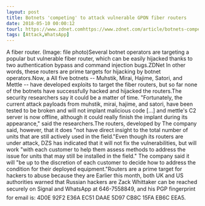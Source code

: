 ```yaml
---
layout: post
title: Botnets 'competing' to attack vulnerable GPON fiber routers
date: 2018-05-10 00:00:12
tourl: https://www.zdnet.comhttps://www.zdnet.com/article/botnets-competing-to-attack-vulnerable-gpon-fiber-routers/
tags: [Attack,WhatsApp]
---
```

A fiber router. (Image: file photo)Several botnet operators are targeting a popular but vulnerable fiber router, which can be easily hijacked thanks to two authentication bypass and command injection bugs.ZDNet In other words, these routers are prime targets for hijacking by botnet operators.Now, a All five botnets -- Muhstik, Mirai, Hajime, Satori, and Mettle -- have developed exploits to target the fiber routers, but so far none of the botnets have successfully hacked and hijacked the routers.The security researchers say it could be a matter of time. "Fortunately, the current attack payloads from muhstik, mirai, hajime, and satori, have been tested to be broken and will not implant malicious code [...] and mettle's C2 server is now offline, although it could really finish the implant during its appearance," said the researchers.The routers, developed by The company said, however, that it does "not have direct insight to the total number of units that are still actively used in the field."Even though its routers are under attack, DZS has indicated that it will not fix the vulnerabilities, but will work "with each customer to help them assess methods to address the issue for units that may still be installed in the field." The company said it will "be up to the discretion of each customer to decide how to address the condition for their deployed equipment."Routers are a prime target for hackers to abuse because they are Earlier this month, both UK and US authorities warned that Russian hackers are Zack Whittaker can be reached securely on Signal and WhatsApp at 646-7558849, and his PGP fingerprint for email is: 4D0E 92F2 E36A EC51 DAAE 5D97 CB8C 15FA EB6C EEA5.